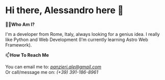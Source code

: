 # Hi there, Alessandro here 👋

🧑‍💻**Who Am I?**

I'm a developer from Rome, Italy, always looking for a genius idea.
I really like Python and Web Development (I’m currently learning Astro Web Framework).

📫**How To Reach Me**

You can email me to: *panzieri.ale@gmail.com*\
Or call/message me on: *(+39) 391-186-8961*
